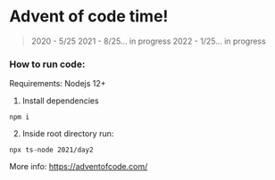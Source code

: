 # Advent of code time!

> 2020 - 5/25
> 2021 - 8/25... in progress
> 2022 - 1/25... in progress

### How to run code:

Requirements: Nodejs 12+

1. Install dependencies
```
npm i
```
2. Inside root directory run:

```
npx ts-node 2021/day2
```

More info: https://adventofcode.com/
